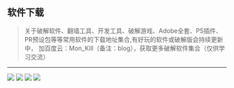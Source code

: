 ## 软件下载

>关于破解软件、翻墙工具、开发工具、破解游戏、Adobe全套、PS插件、PR预设包等等常用软件的下载地址集合,有好玩的软件或破解版会持续更新中，
>加百度云：Mon_Kill（备注：blog），获取更多破解软件集合（仅供学习交流）

-----
<!-- 
| 软件     | 下载地址 | 提取码 |
| --------| -----|-----|
|破解版百度云（PanDownload） | [下载地址][1] |r9xh  |
|谷歌翻墙工具| [下载地址][2]| m3pe |
|Adobe Premiere Pro CS6 绿色破解版 | [下载地址][3] |i6ha  |
|Adobe Premiere Pro 2017-11.0（含破解补丁）|[下载地址][4] |o8gg|
|万能驱动 |[下载地址][5]| p0ro|
|电脑微信2.6.7.57-防撤回版|[下载地址][6]| szns|

#### 更多软件下载戳这里：[wiki][99]

[1]: https://pan.baidu.com/s/1xMu-6AtPKTrEy4qT8qsaNg
[2]: https://pan.baidu.com/s/1DQNjF8PxRdRVdoq7Pq5r1g
[3]: https://pan.baidu.com/s/1tQr-qUDqhYSGmNzGIpXohA
[4]: https://pan.baidu.com/s/1A5MB2dBBMYB_9wLd64Oidg
[5]: https://pan.baidu.com/s/1U-RLkj603tgOri8xOt7EUA
[6]: https://pan.baidu.com/s/1wdZ3TI77kK1h_8u7CpmqtQ
[99]: http://wiki.lihail.cn/page/software/1.html -->

<div class="my-wrapper">
<img class="my-img medium-zoom-image" src="http://tc.lihail.cn/bdy1.png">
<img class="my-img" src="http://tc.lihail.cn/bdy2.png">
<img class="my-img" src="http://tc.lihail.cn/bdy3.png">
<img class="my-img" src="http://tc.lihail.cn/bdy4.png">
</div>

